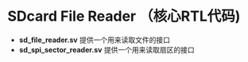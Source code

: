 SDcard File Reader （核心RTL代码)
===========================

* **sd_file_reader.sv** 提供一个用来读取文件的接口
* **sd_spi_sector_reader.sv** 提供一个用来读取扇区的接口
